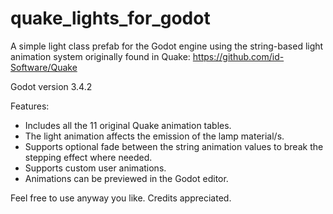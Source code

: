 # quake_lights_for_godot

A simple light class prefab for the Godot engine using the string-based light animation system originally found in Quake:
https://github.com/id-Software/Quake

Godot version 3.4.2

Features:
 - Includes all the 11 original Quake animation tables.
 - The light animation affects the emission of the lamp material/s.
 - Supports optional fade between the string animation values to break the stepping effect where needed.
 - Supports custom user animations.
 - Animations can be previewed in the Godot editor.

Feel free to use anyway you like. Credits appreciated. 

